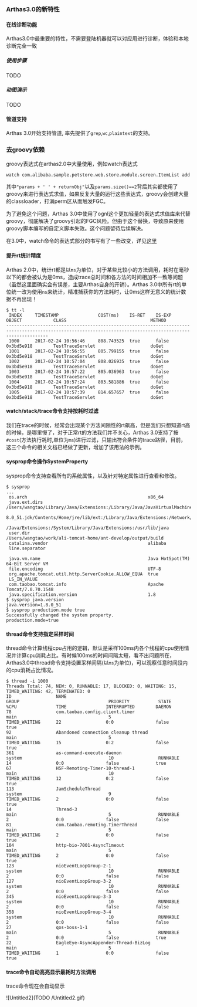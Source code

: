 ### Arthas3.0的新特性

#### 在线诊断功能
Arthas3.0中最重要的特性，不需要登陆机器就可以对应用进行诊断，体验和本地诊断完全一致

##### 使用步骤

TODO

##### 动图演示

TODO

#### 管道支持
Arthas 3.0开始支持管道, 率先提供了`grep`,`wc`,`plaintext`的支持。


### 去groovy依赖

groovy表达式在arthas2.0中大量使用，例如watch表达式

```bash
watch com.alibaba.sample.petstore.web.store.module.screen.ItemList add "params + ' ' + returnObj" params.size()==2
```

其中`"params + ' ' + returnObj"`以及`params.size()==2`背后其实都使用了groovy来进行表达式求值，如果反复大量的运行这些表达式，groovy会创建大量的classloader，打满perm区从而触发FGC。

为了避免这个问题，Arthas 3.0中使用了ognl这个更加轻量的表达式求值库来代替groovy，彻底解决了groovy引起的FGC风险。但由于这个替换，导致原来使用groovy脚本编写的自定义脚本失效。这个问题留待后续解决。

在3.0中，watch命令的表达式部分的书写有了一些改变，详见[这里](https://arthas.aliyun.com/doc/watch)

#### 提升rt统计精度

Arthas 2.0中，统计rt都是以`ms`为单位，对于某些比较小的方法调用，耗时在毫秒以下的都会被认为是0ms，造成trace总时间和各方法的时间相加不一致等问题（虽然这里面确实会有误差，主要Arthas自身的开销）。Arthas 3.0中所有rt的单位统一改为使用`ns`来统计，精准捕获你的方法耗时，让0ms这样无意义的统计数据不再出现！

```
$ tt -l
 INDEX     TIMESTAMP               COST(ms)    IS-RET    IS-EXP   OBJECT            CLASS                                METHOD
------------------------------------------------------------------------------------------------------------------------------------------------------------
 1000      2017-02-24 10:56:46     808.743525  true      false    0x3bd5e918        TestTraceServlet                     doGet
 1001      2017-02-24 10:56:55     805.799155  true      false    0x3bd5e918        TestTraceServlet                     doGet
 1002      2017-02-24 10:57:04     808.026935  true      false    0x3bd5e918        TestTraceServlet                     doGet
 1003      2017-02-24 10:57:22     805.036963  true      false    0x3bd5e918        TestTraceServlet                     doGet
 1004      2017-02-24 10:57:24     803.581886  true      false    0x3bd5e918        TestTraceServlet                     doGet
 1005      2017-02-24 10:57:39     814.657657  true      false    0x3bd5e918        TestTraceServlet                     doGet
```

#### watch/stack/trace命令支持按耗时过滤

我们在trace的时候，经常会出现某个方法间隙性的rt飙高，但是我们只想知道rt高的时候，是哪里慢了，对于正常rt的方法我们并不关心，Arthas 3.0支持了按`#cost`(方法执行耗时,单位为`ms`)进行过滤，只输出符合条件的trace路径，目前，这三个命令的相关文档已经做了更新，增加了该用法的示例。  

#### sysprop命令操作SystemProperty

sysprop命令支持查看所有的系统属性，以及针对特定属性进行查看和修改。

```
$ sysprop
...
 os.arch                                              x86_64
 java.ext.dirs                                        /Users/wangtao/Library/Java/Extensions:/Library/Java/JavaVirtualMachines/jdk1.
                                                      8.0_51.jdk/Contents/Home/jre/lib/ext:/Library/Java/Extensions:/Network/Library
                                                      /Java/Extensions:/System/Library/Java/Extensions:/usr/lib/java
 user.dir                                             /Users/wangtao/work/ali-tomcat-home/ant-develop/output/build
 catalina.vendor                                      alibaba
 line.separator

 java.vm.name                                         Java HotSpot(TM) 64-Bit Server VM
 file.encoding                                        UTF-8
 org.apache.tomcat.util.http.ServerCookie.ALLOW_EQUA  true
 LS_IN_VALUE
 com.taobao.tomcat.info                               Apache Tomcat/7.0.70.1548
 java.specification.version                           1.8
$ sysprop java.version
java.version=1.8.0_51
$ sysprop production.mode true
Successfully changed the system property.
production.mode=true
```

#### thread命令支持指定采样时间

thread命令计算线程cpu占用的逻辑，默认是采样100ms内各个线程的cpu使用情况并计算cpu消耗占比。有时候100ms的时间间隔太短，看不出问题所在，Arthas3.0中thread命令支持设置采样间隔(以`ms`为单位)，可以观察任意时间段内的cpu消耗占比情况。

```
$ thread -i 1000                                                                                                                                                                                                                     
Threads Total: 74, NEW: 0, RUNNABLE: 17, BLOCKED: 0, WAITING: 15, TIMED_WAITING: 42, TERMINATED: 0                                                                                                                                   
ID                 NAME                                                     GROUP                                  PRIORITY           STATE              %CPU               TIME               INTERRUPTED        DAEMON             
78                 com.taobao.config.client.timer                           main                                   5                  TIMED_WAITING      22                 0:0                false              true               
92                 Abandoned connection cleanup thread                      main                                   5                  TIMED_WAITING      15                 0:2                false              true               
361                as-command-execute-daemon                                system                                 10                 RUNNABLE           14                 0:0                false              true               
67                 HSF-Remoting-Timer-10-thread-1                           main                                   10                 TIMED_WAITING      12                 0:2                false              true               
113                JamScheduleThread                                        system                                 9                  TIMED_WAITING      2                  0:0                false              true               
14                 Thread-3                                                 main                                   5                  RUNNABLE           2                  0:0                false              false              
81                 com.taobao.remoting.TimerThread                          main                                   5                  TIMED_WAITING      2                  0:0                false              true               
104                http-bio-7001-AsyncTimeout                               main                                   5                  TIMED_WAITING      2                  0:0                false              true               
123                nioEventLoopGroup-2-1                                    system                                 10                 RUNNABLE           2                  0:0                false              false              
127                nioEventLoopGroup-3-2                                    system                                 10                 RUNNABLE           2                  0:0                false              false              
345                nioEventLoopGroup-3-3                                    system                                 10                 RUNNABLE           2                  0:0                false              false              
358                nioEventLoopGroup-3-4                                    system                                 10                 RUNNABLE           2                  0:0                false              false              
27                 qos-boss-1-1                                             main                                   5                  RUNNABLE           2                  0:0                false              true               
22                 EagleEye-AsyncAppender-Thread-BizLog                     main                                   5                  TIMED_WAITING      1                  0:0                false              true               
```


#### trace命令自动高亮显示最耗时方法调用

trace命令现在会自动显示

![Untitled2](TODO /Untitled2.gif)



